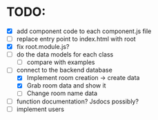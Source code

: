# TODO:

- [x] add component code to each component.js file
- [ ] replace entry point to index.html with root
- [x] fix root.module.js?
- [ ] do the data models for each class
    - [ ] compare with examples
- [ ] connect to the backend database
    - [x] Implement room creation -> create data
    - [x] Grab room data and show it
    - [ ] Change room name data
- [ ] function documentation? Jsdocs possibly?
- [ ] implement users
